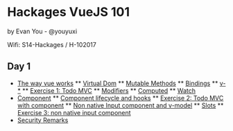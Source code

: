 # Hackages VueJS 101

by Evan You - @youyuxi

Wifi: S14-Hackages / H-102017

## Day 1

* [The way vue works](day1/README.md#the-way-vue-works)
** [Virtual Dom](day1/README.md#vue-use-virtual-dom)
** [Mutable Methods](day1/README.md#vue-intercept-mutable-methods)
** [Bindings](day1/README.md#bindings)
** [v-*](day1/README.md#v-)
** [Exercise 1: Todo MVC](day1/README.md#exercise-1)
** [Modifiers](day1/README.md#modifiers)
** [Computed](day1/README.md#computed)
** [Watch](day1/README.md#watch)
* [Component](day1/README.md#components)
** [Component lifecycle and hooks](day1/README.md#hooks-and-vue-components-lifecycle)
** [Exercise 2: Todo MVC with component](day1/README.md#exercise-2-todo--component)
** [Non native Input component and v-model](day1/README.md#input-components)
** [Slots](day1/README.md#slots)
** [Exercise 3: non native input component](day1/README.md#exercise-3-bonus)
* [Security Remarks](day1/README.md#security-remarks)
